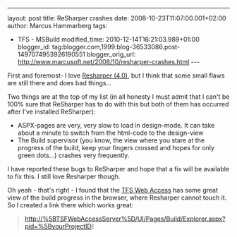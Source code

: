 ---
layout: post
title: ReSharper crashes
date: 2008-10-23T11:07:00.001+02:00
author: Marcus Hammarberg
tags:
  - TFS -
MSBuild
modified_time: 2010-12-14T16:21:03.989+01:00
blogger_id: tag:blogger.com,1999:blog-36533086.post-1497074953926190551
blogger_orig_url: http://www.marcusoft.net/2008/10/resharper-crashes.html ---

First and foremost- I love
<a href="http://www.jetbrains.com/resharper/" target="_blank">Resharper
(4.0)</a>, but I think that some small flaws are still there and does
bad things...

Two things are at the top of my list (in all honesty I must admit that I
can't be 100% sure that ReSharper has to do with this but both of them
has occurred after I've installed ReSharper):

-   ASPX-pages are very, very slow to load in design-mode. It can take
    about a minute to switch from the html-code to the design-view
-   The Build supervisor (you know, the view where you stare at the
    progress of the build, keep your fingers crossed and hopes for only
    green dots...) crashes very frequently.

I have reported these bugs to ReSharper and hope that a fix will be
available to fix this. I still love Resharper though.

Oh yeah - that's right - I found that the
<a href="http://www.devbiz.com/teamplain/" target="_blank">TFS Web
Access</a> has some great view of the build progress in the browser,
where Resharper cannot touch it. So I created a link there which works
great:

> <http://%5BTSFWebAccessServer%5D/UI/Pages/Build/Explorer.aspx?pid=%5ByourProjectID>\]
